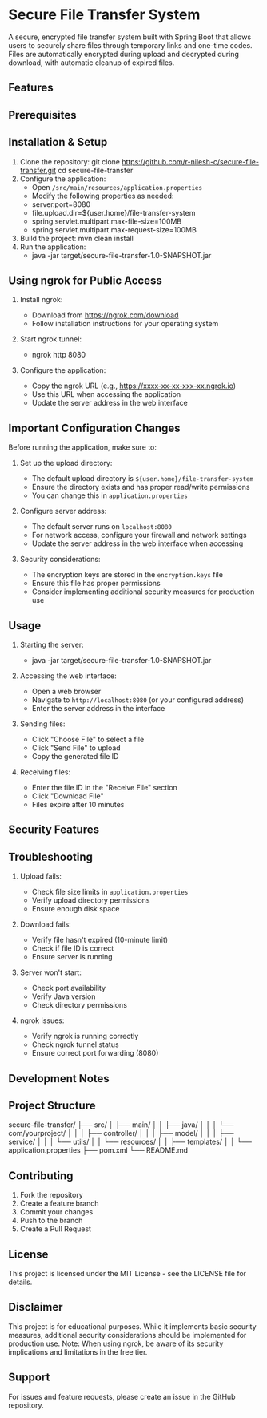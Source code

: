 # Secure File Transfer System

A secure, encrypted file transfer system built with Spring Boot that allows users to securely share files through temporary links and one-time codes. Files are automatically encrypted during upload and decrypted during download, with automatic cleanup of expired files.

## Features


## Prerequisites


## Installation & Setup

1. Clone the repository: git clone https://github.com/r-nilesh-c/secure-file-transfer.git 
                         cd secure-file-transfer
2. Configure the application:
   - Open `/src/main/resources/application.properties`
   - Modify the following properties as needed:
   - server.port=8080 
   - file.upload.dir=${user.home}/file-transfer-system 
   - spring.servlet.multipart.max-file-size=100MB 
   - spring.servlet.multipart.max-request-size=100MB
3. Build the project: mvn clean install
4. Run the application:
   - java -jar target/secure-file-transfer-1.0-SNAPSHOT.jar

## Using ngrok for Public Access

1. Install ngrok:
   - Download from https://ngrok.com/download
   - Follow installation instructions for your operating system

2. Start ngrok tunnel:
   - ngrok http 8080

3. Configure the application:
   - Copy the ngrok URL (e.g., https://xxxx-xx-xx-xxx-xx.ngrok.io)
   - Use this URL when accessing the application
   - Update the server address in the web interface

## Important Configuration Changes

Before running the application, make sure to:

1. Set up the upload directory:
    - The default upload directory is `${user.home}/file-transfer-system`
    - Ensure the directory exists and has proper read/write permissions
    - You can change this in `application.properties`

2. Configure server address:
    - The default server runs on `localhost:8080`
    - For network access, configure your firewall and network settings
    - Update the server address in the web interface when accessing

3. Security considerations:
    - The encryption keys are stored in the `encryption.keys` file
    - Ensure this file has proper permissions
    - Consider implementing additional security measures for production use

## Usage

1. Starting the server:
    - java -jar target/secure-file-transfer-1.0-SNAPSHOT.jar
2. Accessing the web interface:
    - Open a web browser
    - Navigate to `http://localhost:8080` (or your configured address)
    - Enter the server address in the interface

3. Sending files:
    - Click "Choose File" to select a file
    - Click "Send File" to upload
    - Copy the generated file ID

4. Receiving files:
    - Enter the file ID in the "Receive File" section
    - Click "Download File"
    - Files expire after 10 minutes

## Security Features


## Troubleshooting

1. Upload fails:
    - Check file size limits in `application.properties`
    - Verify upload directory permissions
    - Ensure enough disk space

2. Download fails:
    - Verify file hasn't expired (10-minute limit)
    - Check if file ID is correct
    - Ensure server is running

3. Server won't start:
    - Check port availability
    - Verify Java version
    - Check directory permissions

4. ngrok issues:
    - Verify ngrok is running correctly
    - Check ngrok tunnel status
    - Ensure correct port forwarding (8080)

## Development Notes


## Project Structure
secure-file-transfer/
├── src/ 
│ ├── main/ 
│ │ ├── java/ 
│ │ │ └── com/yourproject/ 
│ │ │ ├── controller/ 
│ │ │ ├── model/ 
│ │ │ ├── service/ 
│ │ │ └── utils/ 
│ │ └── resources/ 
│ │ ├── templates/ 
│ │ └── application.properties 
├── pom.xml 
└── README.md

## Contributing

1. Fork the repository
2. Create a feature branch
3. Commit your changes
4. Push to the branch
5. Create a Pull Request

## License

This project is licensed under the MIT License - see the LICENSE file for details.

## Disclaimer

This project is for educational purposes. While it implements basic security measures, additional security considerations should be implemented for production use. Note: When using ngrok, be aware of its security implications and limitations in the free tier.

## Support

For issues and feature requests, please create an issue in the GitHub repository.
